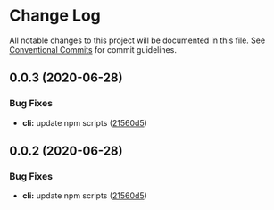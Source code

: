 # Change Log

All notable changes to this project will be documented in this file.
See [Conventional Commits](https://conventionalcommits.org) for commit guidelines.

## 0.0.3 (2020-06-28)


### Bug Fixes

* **cli:** update npm scripts ([21560d5](https://github.com/dockite/dockite/commit/21560d55b5ef8d9fbd5a971a2f0278e88a95cc16))





## 0.0.2 (2020-06-28)


### Bug Fixes

* **cli:** update npm scripts ([21560d5](https://github.com/dockite/dockite/commit/21560d55b5ef8d9fbd5a971a2f0278e88a95cc16))
